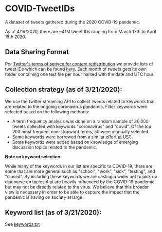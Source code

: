 # COVID-TweetIDs
A dataset of tweets gathered during the 2020 COVID-19 pandemic.

As of 4/19/2020, there are ~41M tweet IDs ranging from March 17th to April 15th 2020.

## Data Sharing Format
Per [Twitter's terms of serivce for content redistribution](https://developer.twitter.com/en/developer-terms/agreement-and-policy) we provide lists of tweet IDs which can be found [here](tweet_ids). Each month of tweets gets its own folder containing one text file per hour named with the date and UTC hour.

## Collection strategy (as of 3/21/2020):
We use the twitter streaming API to collect tweets related to keywords that are related to the ongoing coronavirus pandemic.
Filter keywords were selected based on the following methods:
- A term frequency analysis was done on a random sample of 30,000 tweets collected with keywords "coronavirus" and "covid". Of the top 200 most frequent non-stopword terms, 50 were manually selected.
- Some keywords were borrowed from a [similar effort at USC](https://arxiv.org/abs/2003.07372).
- Some keywords were added based on knowledge of emerging discussion topics related to the pandemic.

**Note on keyword selection:**

While many of the keywords in our list are specific to COVID-19, there are some that are more general such as "school", "work", "sick", "testing", and "closed". By including these keywords we are casting a wider net to pick up discourse on topics that are heavily influenced by the COVID-19 pandemic but may not be directly related to the virus. We believe that this broader view is necessary in order to be able to capture the impact that the pandemic is having on society at large.

## Keyword list (as of 3/21/2020):
See [keywords.txt](keywords.txt)
